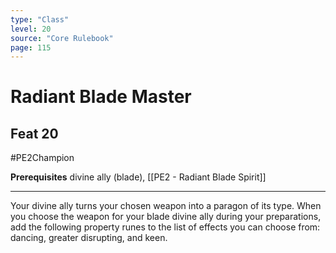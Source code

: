 ```yaml
---
type: "Class"
level: 20
source: "Core Rulebook"
page: 115
---
```

# Radiant Blade Master
## Feat 20
#PE2Champion

**Prerequisites** divine ally (blade), [[PE2 - Radiant Blade Spirit]]

---
Your divine ally turns your chosen weapon into a paragon of its type. When you choose the weapon for your blade divine ally during your preparations, add the following property runes to the list of effects you can choose from: dancing, greater disrupting, and keen.